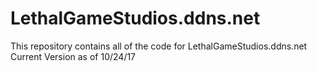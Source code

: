 # LethalGameStudios.ddns.net
This repository contains all of the code for LethalGameStudios.ddns.net
Current Version as of 10/24/17
